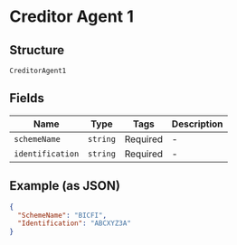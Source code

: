 
# Creditor Agent 1

## Structure

`CreditorAgent1`

## Fields

| Name | Type | Tags | Description |
|  --- | --- | --- | --- |
| `schemeName` | `string` | Required | - |
| `identification` | `string` | Required | - |

## Example (as JSON)

```json
{
  "SchemeName": "BICFI",
  "Identification": "ABCXYZ3A"
}
```

